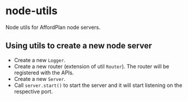 # node-utils
Node utils for AffordPlan node servers.

## Using utils to create a new node server
- Create a new `Logger`.
- Create a new router (extension of util `Router`). The router will be registered with the APIs.
- Create a new `Server`.
- Call `server.start()` to start the server and it will start listening on the respective port.
 